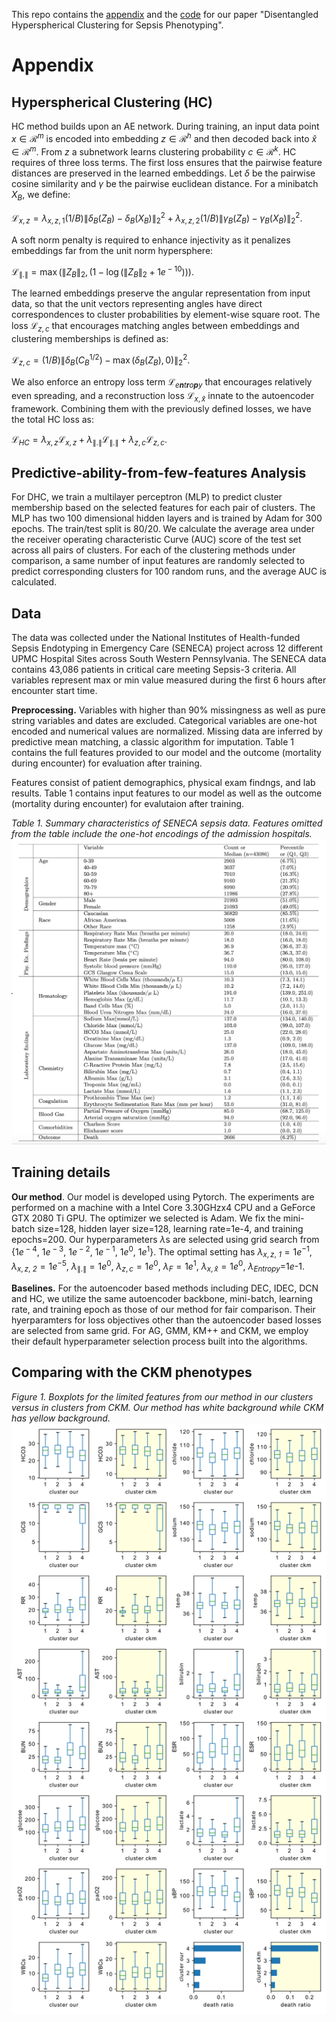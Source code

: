 This repo contains the <ins>appendix</ins> and the <ins>code</ins> for our paper "Disentangled Hyperspherical Clustering for Sepsis Phenotyping".

# Appendix

## Hyperspherical Clustering (HC)
HC method builds upon an AE network. During training, an input data
point *x* ∈ ℛ<sup>*m*</sup> is encoded into embedding
*z* ∈ ℛ<sup>*h*</sup> and then decoded back into
*x̂* ∈ *ℛ*<sup>*m*</sup>. From *z* a subnetwork learns clustering
probability *c* ∈ ℛ<sup>*k*</sup>. HC requires of three loss terms. The
first loss ensures that the pairwise feature distances are preserved in
the learned embeddings. Let *δ* be the pairwise cosine similarity and
*γ* be the pairwise euclidean distance. For a minibatch
*X*<sub>*B*</sub>, we define:

ℒ<sub>*x*, *z*</sub> = *λ*<sub>*x*, *z*, 1</sub>(1/*B*)∥*δ*<sub>*B*</sub>(*Z*<sub>*B*</sub>) − *δ*<sub>*B*</sub>(*X*<sub>*B*</sub>)∥<sub>2</sub><sup>2</sup> + *λ*<sub>*x*, *z*, 2</sub>(1/*B*)∥*γ*<sub>*B*</sub>(*Z*<sub>*B*</sub>) − *γ*<sub>*B*</sub>(*X*<sub>*B*</sub>)∥<sub>2</sub><sup>2</sup>.

A soft norm penalty is required to enhance injectivity as it penalizes
embeddings far from the unit norm hypersphere:

ℒ<sub>∥.∥</sub> = max (∥*Z*<sub>*B*</sub>∥<sub>2</sub>, (1 − log (∥*Z*<sub>*B*</sub>∥<sub>2</sub> + 1*e*<sup> − 10</sup>))).

The learned embeddings preserve the angular representation from input
data, so that the unit vectors representing angles have direct
correspondences to cluster probabilities by element-wise square root.
The loss ℒ<sub>*z*, *c*</sub> that encourages matching angles between
embeddings and clustering memberships is defined as:

ℒ<sub>*z*, *c*</sub> = (1/*B*)∥*δ*<sub>*B*</sub>(*C*<sub>*B*</sub><sup>1/2</sup>) − max (*δ*<sub>*B*</sub>(*Z*<sub>*B*</sub>), 0)∥<sub>2</sub><sup>2</sup>.

We also enforce an entropy loss term ℒ<sub>*e**n**t**r**o**p**y*</sub>
that encourages relatively even spreading, and a reconstruction loss
ℒ<sub>*x*, *x̂*</sub> innate to the autoencoder framework. Combining them
with the previously defined losses, we have the total HC loss as:

ℒ<sub>*HC*</sub> = *λ*<sub>*x*, *z*</sub>ℒ<sub>*x*, *z*</sub> + *λ*<sub>∥.∥</sub>ℒ<sub>∥.∥</sub> + *λ*<sub>*z*, *c*</sub>ℒ<sub>*z*, *c*</sub>.


## Predictive-ability-from-few-features Analysis
For DHC, we train a multilayer perceptron (MLP) to predict cluster membership based on the selected features for each pair of clusters. The MLP has two 100 dimensional hidden layers and is trained by Adam for 300 epochs. The train/test split is 80/20.
We calculate 
the average area under the receiver operating characteristic Curve (AUC) score of the test set across all pairs of clusters. 
For each of the clustering methods under comparison, a same number of input features are randomly selected to predict corresponding clusters for 100 random runs, and the average AUC is calculated. 

## Data 
The data was collected under the National Institutes of Health-funded Sepsis Endotyping in Emergency Care (SENECA) project across 12 different UPMC Hospital Sites across South Western Pennsylvania.
The SENECA data contains 43,086 patients in critical care meeting Sepsis-3 criteria. All variables represent max or min value measured during 
the first 6 hours after encounter start time.

**Preprocessing.** Variables with higher than 90\% missingness as well as pure string variables and dates are excluded.  Categorical variables are one-hot encoded and numerical values are normalized. Missing data are inferred by predictive mean matching, a classic algorithm for imputation. Table 1 contains the full features provided to our model and the outcome (mortality during encounter) for evaluation after training.

Features consist of patient demographics, physical exam findngs, and lab results. 
Table 1 contains input features to our model as well as the outcome (mortality during encounter) for evalutaion after training.

_Table 1. Summary characteristics of SENECA sepsis data. Features omitted from the
table include the one-hot encodings of the admission hospitals._
![Alt text](figs/demographics.png?raw=true "demographics")


## Training details
**Our method**.  Our model is developed using Pytorch. The experiments are
performed on a machine with a Intel Core 3.30GHzx4 CPU and a GeForce GTX 2080 Ti GPU. The optimizer we selected is Adam. We fix the mini-batch size=<!-- -->128, hidden layer size=<!-- -->128,
learning rate=<!-- -->1e-4, and training epochs=<!-- -->200. Our
hyperparameters *λ*s are selected using grid search from
{1*e*<sup> − 4</sup>, 1*e*<sup> − 3</sup>, 1*e*<sup> − 2</sup>,
1*e*<sup> − 1</sup>, 1*e*<sup>0</sup>, 1*e*<sup>1</sup>}. 
The optimal
setting has *λ*<sub>*x*, *z*, *1*</sub> = 1*e*<sup>−1</sup>,
 *λ*<sub>*x*, *z*, *2*</sub> = 1*e*<sup>−5</sup>,
*λ*<sub>∥.∥</sub> = 1*e*<sup>0</sup>,
*λ*<sub>*z*, *c*</sub> = 1*e*<sup>0</sup>,
*λ*<sub>*F*</sub> = 1*e*<sup>1</sup>, *λ*<sub>*x*, *x̂*</sub> = 1*e*<sup>0</sup>,
*λ*<sub>*Entropy*</sub>=1*e*-1.

**Baselines.** For the autoencoder based methods including DEC, IDEC, DCN and HC, we utilize the same autoencoder backbone, mini-batch, learning rate, and training epoch as those of our method for fair comparison. Their hyerparamters for loss objectives other than the autoencoder based losses are selected from same grid. For AG, GMM, KM++ and CKM, we employ their default hyperparameter selection process built into the algorithms.

## Comparing with the CKM phenotypes
_Figure 1. Boxplots for the limited features from our method in our clusters versus in clusters from CKM. Our method has white background while CKM has yellow background._
![Alt text](figs/clusters.png?raw=true "demographics")